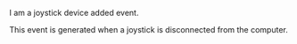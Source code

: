 I am a joystick device added event.

This event is generated when a joystick is disconnected from the computer.